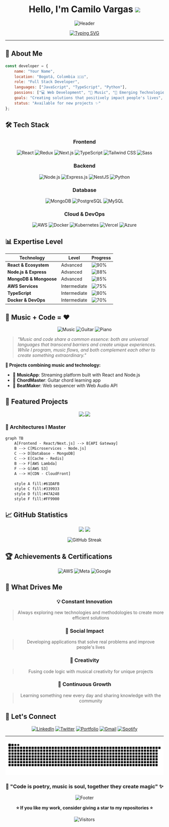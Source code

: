 <div align="center">
	<h1>
		Hello, I'm Camilo Vargas
		<img src="https://media.giphy.com/media/hvRJCLFzcasrR4ia7z/giphy.gif" width="30px"/>
	</h1>
	
</div>


<div id='about me'>
	
</div>
<div id='skills'>
	
</div>


<div align="center">
  
  ![Header](https://capsule-render.vercel.app/api?type=waving&color=gradient&customColorList=6,11,20&height=300&section=header&text=Full%20Stack%20Developer&fontSize=50&fontColor=fff&animation=twinkling&fontAlignY=35&desc=Crafting%20extraordinary%20digital%20experiences&descAlignY=55&descSize=20)

</div>

<div align="center">
  
  [![Typing SVG](https://readme-typing-svg.herokuapp.com?font=Fira+Code&weight=600&size=28&pause=1000&color=6C63FF&center=true&vCenter=true&width=650&lines=Full+Stack+Developer+%F0%9F%92%BB;React+%7C+Node.js+%7C+AWS+%E2%98%81%EF%B8%8F;Passionate+about+Music+%F0%9F%8E%B5;Always+learning+something+new+%F0%9F%9A%80)](https://git.io/typing-svg)

</div>

---

## 🎯 About Me

```javascript
const developer = {
    name: "Your Name",
    location: "Bogotá, Colombia 🇨🇴",
    role: "Full Stack Developer",
    languages: ["JavaScript", "TypeScript", "Python"],
    passions: ["💻 Web Development", "🎵 Music", "🚀 Emerging Technologies"],
    goals: "Creating solutions that positively impact people's lives",
    status: "Available for new projects ✨"
};
```

## 🛠️ Tech Stack

<div align="center">

### Frontend
![React](https://img.shields.io/badge/React-61DAFB?style=for-the-badge&logo=react&logoColor=black)
![Redux](https://img.shields.io/badge/Redux-593D88?style=for-the-badge&logo=redux&logoColor=white)
![Next.js](https://img.shields.io/badge/Next.js-000000?style=for-the-badge&logo=next.js&logoColor=white)
![TypeScript](https://img.shields.io/badge/TypeScript-3178C6?style=for-the-badge&logo=typescript&logoColor=white)
![Tailwind CSS](https://img.shields.io/badge/Tailwind_CSS-38B2AC?style=for-the-badge&logo=tailwind-css&logoColor=white)
![Sass](https://img.shields.io/badge/Sass-CC6699?style=for-the-badge&logo=sass&logoColor=white)

### Backend
![Node.js](https://img.shields.io/badge/Node.js-339933?style=for-the-badge&logo=node.js&logoColor=white)
![Express.js](https://img.shields.io/badge/Express.js-000000?style=for-the-badge&logo=express&logoColor=white)
![NestJS](https://img.shields.io/badge/NestJS-E0234E?style=for-the-badge&logo=nestjs&logoColor=white)
![Python](https://img.shields.io/badge/Python-3776AB?style=for-the-badge&logo=python&logoColor=white)

### Database
![MongoDB](https://img.shields.io/badge/MongoDB-47A248?style=for-the-badge&logo=mongodb&logoColor=white)
![PostgreSQL](https://img.shields.io/badge/PostgreSQL-336791?style=for-the-badge&logo=postgresql&logoColor=white)
![MySQL](https://img.shields.io/badge/MySQL-4479A1?style=for-the-badge&logo=mysql&logoColor=white)

### Cloud & DevOps
![AWS](https://img.shields.io/badge/AWS-232F3E?style=for-the-badge&logo=amazon-aws&logoColor=white)
![Docker](https://img.shields.io/badge/Docker-2496ED?style=for-the-badge&logo=docker&logoColor=white)
![Kubernetes](https://img.shields.io/badge/Kubernetes-326CE5?style=for-the-badge&logo=kubernetes&logoColor=white)
![Vercel](https://img.shields.io/badge/Vercel-000000?style=for-the-badge&logo=vercel&logoColor=white)
![Azure](https://img.shields.io/badge/Microsoft_Azure-0089D6?style=for-the-badge&logo=microsoft-azure&logoColor=white)

</div>

## 📊 Expertise Level

<div align="center">

| Technology | Level | Progress |
|------------|-------|----------|
| **React & Ecosystem** | Advanced | ![90%](https://progress-bar.dev/90?color=61DAFB) |
| **Node.js & Express** | Advanced | ![88%](https://progress-bar.dev/88?color=339933) |
| **MongoDB & Mongoose** | Advanced | ![85%](https://progress-bar.dev/85?color=47A248) |
| **AWS Services** | Intermediate | ![75%](https://progress-bar.dev/75?color=FF9900) |
| **TypeScript** | Intermediate | ![80%](https://progress-bar.dev/80?color=3178C6) |
| **Docker & DevOps** | Intermediate | ![70%](https://progress-bar.dev/70?color=2496ED) |

</div>

## 🎵 Music + Code = ❤️

<div align="center">
  
  ![Music](https://img.shields.io/badge/Spotify-1ED760?style=for-the-badge&logo=spotify&logoColor=white)
  ![Guitar](https://img.shields.io/badge/🎸_Guitar-FF6B6B?style=for-the-badge&logoColor=white)
  ![Piano](https://img.shields.io/badge/🎹_Piano-4ECDC4?style=for-the-badge&logoColor=white)

</div>

> *"Music and code share a common essence: both are universal languages that transcend barriers and create unique experiences. While I program, music flows, and both complement each other to create something extraordinary."*

**🎼 Projects combining music and technology:**
- 🎵 **MusicApp**: Streaming platform built with React and Node.js
- 🎸 **ChordMaster**: Guitar chord learning app
- 🎹 **BeatMaker**: Web sequencer with Web Audio API

## 🚀 Featured Projects

<div align="center">

<a href="https://github.com/yourusername/project1">
  <img align="center" src="https://github-readme-stats.vercel.app/api/pin/?username=yourusername&repo=project1&theme=tokyonight&border_radius=10" />
</a>
<a href="https://github.com/yourusername/project2">
  <img align="center" src="https://github-readme-stats.vercel.app/api/pin/?username=yourusername&repo=project2&theme=tokyonight&border_radius=10" />
</a>

</div>

### 💼 Architectures I Master

```mermaid
graph TB
    A[Frontend - React/Next.js] --> B[API Gateway]
    B --> C[Microservices - Node.js]
    C --> D[Database - MongoDB]
    C --> E[Cache - Redis]
    B --> F[AWS Lambda]
    F --> G[AWS S3]
    A --> H[CDN - CloudFront]
    
    style A fill:#61DAFB
    style C fill:#339933
    style D fill:#47A248
    style F fill:#FF9900
```

## 📈 GitHub Statistics

<div align="center">
  
  <img height="180em" src="https://github-readme-stats.vercel.app/api?username=yourusername&show_icons=true&theme=tokyonight&include_all_commits=true&count_private=true&border_radius=10"/>
  <img height="180em" src="https://github-readme-stats.vercel.app/api/top-langs/?username=yourusername&layout=compact&langs_count=8&theme=tokyonight&border_radius=10"/>

</div>

<div align="center">
  
  ![GitHub Streak](https://streak-stats.demolab.com/?user=yourusername&theme=tokyonight&border_radius=10)

</div>

## 🏆 Achievements & Certifications

<div align="center">

![AWS](https://img.shields.io/badge/AWS_Certified-Cloud_Practitioner-FF9900?style=for-the-badge&logo=amazon-aws)
![Meta](https://img.shields.io/badge/Meta-React_Developer-1877F2?style=for-the-badge&logo=meta)
![Google](https://img.shields.io/badge/Google-Cloud_Digital_Leader-4285F4?style=for-the-badge&logo=google-cloud)

</div>

## 🌟 What Drives Me

<div align="center">

### 💡 Constant Innovation
> Always exploring new technologies and methodologies to create more efficient solutions

### 🤝 Social Impact
> Developing applications that solve real problems and improve people's lives

### 🎵 Creativity
> Fusing code logic with musical creativity for unique projects

### 🌱 Continuous Growth
> Learning something new every day and sharing knowledge with the community

</div>

## 📱 Let's Connect

<div align="center">

[![LinkedIn](https://img.shields.io/badge/LinkedIn-0077B5?style=for-the-badge&logo=linkedin&logoColor=white)](https://linkedin.com/in/yourusername)
[![Twitter](https://img.shields.io/badge/Twitter-1DA1F2?style=for-the-badge&logo=twitter&logoColor=white)](https://twitter.com/yourusername)
[![Portfolio](https://img.shields.io/badge/Portfolio-FF7139?style=for-the-badge&logo=firefox&logoColor=white)](https://yourportfolio.com)
[![Gmail](https://img.shields.io/badge/Gmail-D14836?style=for-the-badge&logo=gmail&logoColor=white)](mailto:your@email.com)
[![Spotify](https://img.shields.io/badge/Spotify-1ED760?style=for-the-badge&logo=spotify&logoColor=white)](https://open.spotify.com/user/yourusername)

</div>

---
<p align = "center">
	<img src = "https://github.com/7oSkaaa/7oSkaaa/blob/output/github-contribution-grid-snake.svg?" alt = "Snake Game"/>
</p>

<div align="center">

### 💌 "Code is poetry, music is soul, together they create magic" ✨

![Footer](https://capsule-render.vercel.app/api?type=waving&color=gradient&customColorList=6,11,20&height=100&section=footer)

**⭐ If you like my work, consider giving a star to my repositories ⭐**

![Visitors](https://api.visitorbadge.io/api/visitors?path=yourusername&label=Visitors&labelColor=%23697689&countColor=%236c63ff&style=flat-square)

</div>
